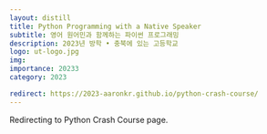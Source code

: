 ```yaml
---
layout: distill
title: Python Programming with a Native Speaker
subtitle: 영어 원어민과 함께하는 파이썬 프로그래밍
description: 2023년 방학 • 충북에 있는 고등학교
logo: ut-logo.jpg
img:
importance: 20233
category: 2023

redirect: https://2023-aaronkr.github.io/python-crash-course/
---
```


Redirecting to Python Crash Course page.
